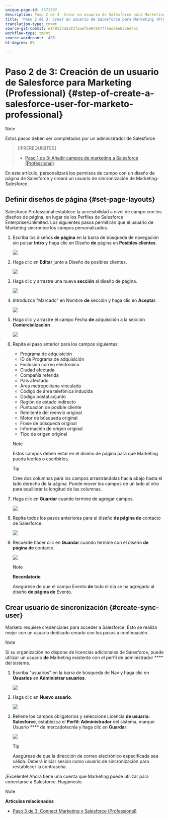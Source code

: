 ```yaml
---
unique-page-id: 3571797
description: Paso 2 de 3 -Crear un usuario de Salesforce para Marketing (Professional) - Documentos de marketing - Documentación del producto
title: 'Paso 2 de 3: Crear un usuario de Salesforce para Marketing (Professional)'
translation-type: tm+mt
source-git-commit: e149133a5383faaef5e9c9b7775ae36e633ed7b1
workflow-type: tm+mt
source-wordcount: '426'
ht-degree: 0%

---
```



# Paso 2 de 3: Creación de un usuario de Salesforce para Marketing (Professional) {#step-of-create-a-salesforce-user-for-marketo-professional}

>[!NOTE]
>
>Estos pasos deben ser completados por un administrador de Salesforce

>[!PREREQUISITES]
>
>* [Paso 1 de 3: Añadir campos de marketing a Salesforce (Professional)](step-1-of-3-add-marketo-fields-to-salesforce-professional.md)

>



En este artículo, personalizará los permisos de campo con un diseño de página de Salesforce y creará un usuario de sincronización de Marketing-Salesforce.

## Definir diseños de página {#set-page-layouts}

Salesforce Professional establece la accesibilidad a nivel de campo con los diseños de página, en lugar de los Perfiles de Salesforce Enterprise/Unlimited. Los siguientes pasos permitirán que el usuario de Marketing sincronice los campos personalizados.

1. Escriba los diseños **de página** en la barra de búsqueda de navegación sin pulsar **Intro** y haga clic en Diseño **de** página en **Posibles clientes**.

   ![](assets/image2016-2-26-12-3a58-3a32.png)

1. Haga clic en **Editar** junto a Diseño de posibles clientes.

   ![](assets/image2016-2-26-13-3a2-3a46.png)

1. Haga clic y arrastre una nueva **sección** al diseño de página.

   ![](assets/image2014-12-9-12-3a56-3a40.png)

1. Introduzca &quot;Marcado&quot; en Nombre **de** sección y haga clic en **Aceptar**.

   ![](assets/image2014-12-9-12-3a56-3a52.png)

1. Haga clic y arrastre el campo Fecha **de** adquisición a la sección **Comercialización** .

   ![](assets/image2014-12-9-12-3a57-3a0.png)

1. Repita el paso anterior para los campos siguientes:

   * Programa de adquisición
   * ID de Programa de adquisición
   * Exclusión correo electrónico
   * Ciudad afectada
   * Compañía referida
   * País afectado
   * Área metropolitana vinculada
   * Código de área telefónica inducida
   * Código postal adjunto
   * Región de estado indirecto
   * Puntuación de posible cliente
   * Remitente del reenvío original
   * Motor de búsqueda original
   * Frase de búsqueda original
   * Información de origen original
   * Tipo de origen original

   >[!NOTE]
   >
   >Estos campos deben estar en el diseño de página para que Marketing pueda leerlos o escribirlos.

   >[!TIP]
   >
   >Cree dos columnas para los campos arrastrándolas hacia abajo hasta el lado derecho de la página. Puede mover los campos de un lado al otro para equilibrar la longitud de las columnas.

1. Haga clic en **Guardar** cuando termine de agregar campos.

   ![](assets/image2014-12-9-12-3a57-3a10.png)

1. Repita todos los pasos anteriores para el diseño **de página de** contacto de Salesforce.

   ![](assets/image2016-2-26-13-3a10-3a1.png)

1. Recuerde hacer clic en **Guardar** cuando termine con el diseño **de página de** contacto.

   ![](assets/image2014-12-9-12-3a57-3a30.png)

   >[!NOTE]
   >
   >**Recordatorio**
   >
   >
   >Asegúrese de que el campo Evento **de** todo el día se ha agregado al diseño **de página de** Evento.

## Crear usuario de sincronización {#create-sync-user}

Marketo requiere credenciales para acceder a Salesforce. Esto se realiza mejor con un usuario dedicado creado con los pasos a continuación.

>[!NOTE]
>
>Si su organización no dispone de licencias adicionales de Salesforce, puede utilizar un usuario **de** Marketing existente con el perfil de administrador **** del sistema.

1. Escriba &quot;usuarios&quot; en la barra de búsqueda de Nav y haga clic en **Usuarios** en **Administrar usuarios**.

   ![](assets/image2014-12-9-12-3a57-3a42.png)

1. Haga clic en **Nuevo usuario**.

   ![](assets/image2014-12-9-12-3a58-3a1.png)

1. Rellene los campos obligatorios y seleccione Licencia **de usuario: Salesforce**, establezca el **Perfil: Administrador** del sistema, marque Usuario **** de mercadotecnia y haga clic en **Guardar**.

   ![](assets/image2014-12-9-12-3a58-3a11.png)

   >[!TIP]
   >
   >Asegúrese de que la dirección de correo electrónico especificada sea válida. Deberá iniciar sesión como usuario de sincronización para restablecer la contraseña.

¡Excelente! Ahora tiene una cuenta que Marketing puede utilizar para conectarse a Salesforce. Hagámoslo.

>[!NOTE]
>
>**Artículos relacionados**
>
>* [Paso 3 de 3: Connect Marketing y Salesforce (Professional)](step-3-of-3-connect-marketo-and-salesforce-professional.md)

>



